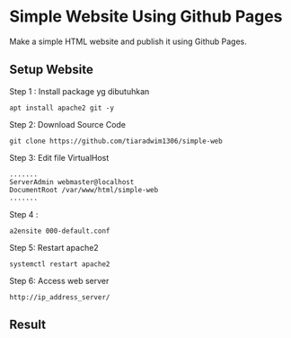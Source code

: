 # Simple Website Using Github Pages
Make a simple HTML website and publish it using Github Pages.  

## Setup Website
Step 1 : Install package yg dibutuhkan

    apt install apache2 git -y
    
Step 2: Download Source Code

    git clone https://github.com/tiaradwim1306/simple-web

Step 3: Edit file VirtualHost

    .......
    ServerAdmin webmaster@localhost
    DocumentRoot /var/www/html/simple-web
    .......

Step 4 : 

    a2ensite 000-default.conf
    
Step 5: Restart apache2 

    systemctl restart apache2

Step 6: Access web server

    http://ip_address_server/  

## Result
